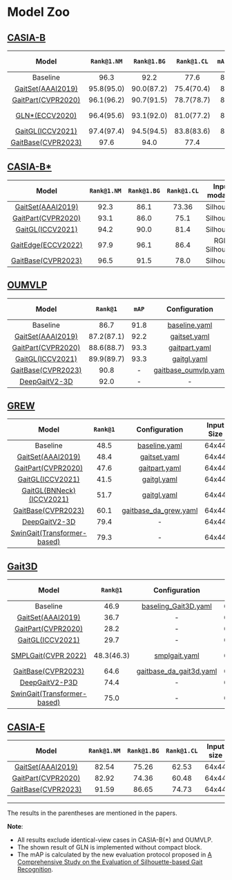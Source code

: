 # Model Zoo

##  [CASIA-B](http://www.cbsr.ia.ac.cn/english/Gait%20Databases.asp)                                                                                          

|                                                                                          Model                                                                                          | `Rank@1.NM` | `Rank@1.BG` | `Rank@1.CL` | `mAP.NM` | `mAP.BG` | `mAP.CL` |                                            Configuration                                             | Input Size |
| :-------------------------------------------------------------------------------------------------------------------------------------------------------------------------------------: | :---------: | :---------: | :---------: | :------: | :------: | :------: | :--------------------------------------------------------------------------------------------------: | :--------: |
|                                                                                        Baseline                                                                                         |    96.3     |    92.2     |    77.6     |   87.3   |   83.4   |   78.5   |                                            baseline.yaml                                             |   64x44    |
|                                                                [GaitSet(AAAI2019)](https://arxiv.org/pdf/1811.06186.pdf)                                                                | 95.8(95.0)  | 90.0(87.2)  | 75.4(70.4)  |   85.9   |   81.4   |   77.0   |                           [gaitset.yaml](../configs/gaitset/gaitset.yaml)                            |   64x44    |
|                                                   [GaitPart(CVPR2020)](http://home.ustc.edu.cn/~saihui/papers/cvpr2020_gaitpart.pdf)                                                    | 96.1(96.2)  | 90.7(91.5)  | 78.7(78.7)  |   84.8   |   81.1   |   75.5   |                          [gaitpart.yaml](../configs/gaitpart/gaitpart.yaml)                          |   64x44    |
|                                                        [GLN*(ECCV2020)](http://home.ustc.edu.cn/~saihui/papers/eccv2020_gln.pdf)                                                        | 96.4(95.6)  | 93.1(92.0)  | 81.0(77.2)  |   89.3   |   87.0   |   82.6   | [gln_phase1.yaml](../configs/gln/gln_phase1.yaml), [gln_phase2.yaml](../configs/gln/gln_phase2.yaml) |   128x88   |
| [GaitGL(ICCV2021)](https://openaccess.thecvf.com/content/ICCV2021/papers/Lin_Gait_Recognition_via_Effective_Global-Local_Feature_Representation_and_Local_Temporal_ICCV_2021_paper.pdf) | 97.4(97.4)  | 94.5(94.5)  | 83.8(83.6)  |   86.2   |   84.4   |   79.8   |                             [gaitgl.yaml](../configs/gaitgl/gaitgl.yaml)                             |   64x44    |
|                                                                      [GaitBase(CVPR2023)](https://arxiv.org/abs/2211.06597)                                                                       |    97.6     |    94.0     |    77.4     |    -     |    -     |    -     |                                                 [gaitbase_da_casiab.yaml](../configs/gaitbase/gaitbase_da_casiab.yaml)                                                   |   64x44    |

##  [CASIA-B*](http://www.cbsr.ia.ac.cn/english/Gait%20Databases.asp)

|                                                                                          Model                                                                                          | `Rank@1.NM` | `Rank@1.BG` | `Rank@1.CL` | Input modality  |                          Configuration                           |
| :-------------------------------------------------------------------------------------------------------------------------------------------------------------------------------------: | :---------: | :---------: | :---------: | :-------------: | :--------------------------------------------------------------: |
|                                                                [GaitSet(AAAI2019)](https://arxiv.org/pdf/1811.06186.pdf)                                                                |    92.3     |    86.1     |    73.36    |   Silhouette    |         [gaitset.yaml](../configs/gaitset/gaitset.yaml)          |
|                                                   [GaitPart(CVPR2020)](http://home.ustc.edu.cn/~saihui/papers/cvpr2020_gaitpart.pdf)                                                    |    93.1     |    86.0     |    75.1     |   Silhouette    |        [gaitpart.yaml](../configs/gaitpart/gaitpart.yaml)        |
| [GaitGL(ICCV2021)](https://openaccess.thecvf.com/content/ICCV2021/papers/Lin_Gait_Recognition_via_Effective_Global-Local_Feature_Representation_and_Local_Temporal_ICCV_2021_paper.pdf) |    94.2     |    90.0     |    81.4     |   Silhouette    |           [gaitgl.yaml](../configs/gaitgl/gaitgl.yaml)           |
|                                                                 [GaitEdge(ECCV2022)](https://arxiv.org/abs/2203.03972)                                                                  |    97.9     |    96.1     |    86.4     | RGB, Silhouette | [phase2_gaitedge.yaml](../configs/gaitedge/phase2_gaitedge.yaml) |
|                                                                      [GaitBase(CVPR2023)](https://arxiv.org/abs/2211.06597)                                                                       |    96.5     |    91.5     |    78.0     |   Silhouette    |                                -                                 |

## [OUMVLP](http://www.am.sanken.osaka-u.ac.jp/BiometricDB/GaitMVLP.html)
|                                                                                          Model                                                                                          |  `Rank@1`  | `mAP` |                       Configuration                       | Input Size | Inference Time | Model Size |
| :-------------------------------------------------------------------------------------------------------------------------------------------------------------------------------------: | :--------: | :---: | :-------------------------------------------------------: | :--------: | :------------: | :--------: |
|                                                                                        Baseline                                                                                         |    86.7    | 91.8  | [baseline.yaml](../configs/baseline/baseline_OUMVLP.yaml) |   64x44    |     1m13s      |   44.11M   |
|                                                                [GaitSet(AAAI2019)](https://arxiv.org/pdf/1811.06186.pdf)                                                                | 87.2(87.1) | 92.2  |  [gaitset.yaml](../configs/gaitset/gaitset_OUMVLP.yaml)   |   64x44    |     1m26s      |   6.31M    |
|                                                   [GaitPart(CVPR2020)](http://home.ustc.edu.cn/~saihui/papers/cvpr2020_gaitpart.pdf)                                                    | 88.6(88.7) | 93.3  | [gaitpart.yaml](../configs/gaitpart/gaitpart_OUMVLP.yaml) |   64x44    |     8m04s      |   3.78M    |
| [GaitGL(ICCV2021)](https://openaccess.thecvf.com/content/ICCV2021/papers/Lin_Gait_Recognition_via_Effective_Global-Local_Feature_Representation_and_Local_Temporal_ICCV_2021_paper.pdf) | 89.9(89.7) | 93.3  |    [gaitgl.yaml](../configs/gaitgl/gaitgl_OUMVLP.yaml)    |   64x44    |     5m23s      |   95.62M   |
|                                                                      [GaitBase(CVPR2023)](https://arxiv.org/abs/2211.06597)                                                                       |    90.8    |   -   |                             [gaitbase_oumvlp.yaml](../configs/gaitbase/gaitbase_oumvlp.yaml)                          | 64x44 |  -  |       -        |     -      |
|                                                                          [DeepGaitV2-3D](https://arxiv.org/pdf/2303.03301.pdf)                                                                           |   92.0   |                            -                           |  -  |   64x44    |       -        |     -      |

## [GREW](https://www.grew-benchmark.org)
|                                                                                              Model                                                                                              | `Rank@1` |                      Configuration                       | Input Size | Inference Time | Model Size |
| :---------------------------------------------------------------------------------------------------------------------------------------------------------------------------------------------: | :------: | :------------------------------------------------------: | :--------: | :------------: | :--------: |
|                                                                                            Baseline                                                                                             |   48.5   | [baseline.yaml](../configs/baseFline/baseline_GREW.yaml) |   64x44    |     2m23s      |   84.12M   |
|                                                                    [GaitSet(AAAI2019)](https://arxiv.org/pdf/1811.06186.pdf)                                                                    |   48.4   |   [gaitset.yaml](../configs/gaitset/gaitset_GREW.yaml)   |   64x44    |       -        |     -      |
|                                                       [GaitPart(CVPR2020)](http://home.ustc.edu.cn/~saihui/papers/cvpr2020_gaitpart.pdf)                                                        |   47.6   | [gaitpart.yaml](../configs/gaitpart/gaitpart_GREW.yaml)  |   64x44    |       -        |     -      |
|     [GaitGL(ICCV2021)](https://openaccess.thecvf.com/content/ICCV2021/papers/Lin_Gait_Recognition_via_Effective_Global-Local_Feature_Representation_and_Local_Temporal_ICCV_2021_paper.pdf)     |   41.5   |    [gaitgl.yaml](../configs/gaitgl/gaitgl_GREW.yaml)     |   64x44    |       -        |     -      |
| [GaitGL(BNNeck)(ICCV2021)](https://openaccess.thecvf.com/content/ICCV2021/papers/Lin_Gait_Recognition_via_Effective_Global-Local_Feature_Representation_and_Local_Temporal_ICCV_2021_paper.pdf) |   51.7   | [gaitgl.yaml](../configs/gaitgl/gaitgl_GREW_BNNeck.yaml) |   64x44    |       -        |     -      |
|                                                                          [GaitBase(CVPR2023)](https://arxiv.org/abs/2211.06597)                                                                           |   60.1   |                            [gaitbase_da_grew.yaml](../configs/gaitbase/gaitbase_da_grew.yaml)                             |   64x44    |       -        |     -      |
|                                                                          [DeepGaitV2-3D](https://arxiv.org/pdf/2303.03301.pdf)                                                                           |   79.4   |                            -                             |   64x44    |       -        |     -      |
|                                                                          [SwinGait(Transformer-based)](https://arxiv.org/pdf/2303.03301.pdf)                                                                           |   79.3   |                            -                             |   64x44    |       -        |     -      |


## [Gait3D](https://github.com/Gait3D/Gait3D-Benchmark)
|                                                                                          Model                                                                                          | `Rank@1` | Configuration | Input Size | Input modality |
| :-------------------------------------------------------------------------------------------------------------------------------------------------------------------------------------: | :------: | :-----------: | :--------: | :--------:|
|                                                                Baseline                                                                |   46.9   |       [baseling_Gait3D.yaml](../configs/baseline/baseline_Gait3D.yaml)       |   64x44    | Silhouette |
|                                                                [GaitSet(AAAI2019)](https://arxiv.org/pdf/1811.06186.pdf)                                                                |   36.7   |       -       |   64x44    | Silhouette |
|                                                   [GaitPart(CVPR2020)](http://home.ustc.edu.cn/~saihui/papers/cvpr2020_gaitpart.pdf)                                                    |   28.2   |       -       |   64x44    | Silhouette |
| [GaitGL(ICCV2021)](https://openaccess.thecvf.com/content/ICCV2021/papers/Lin_Gait_Recognition_via_Effective_Global-Local_Feature_Representation_and_Local_Temporal_ICCV_2021_paper.pdf) |   29.7   |       -       |   64x44    | Silhouette |
|                                                                      [SMPLGait(CVPR 2022)](https://gait3d.github.io/)                                                                       |   48.3(46.3)   |       [smplgait.yaml](../configs/smplgait/smplgait.yaml)       |   64x44    | Silhouette + SMPL|
|                                                                      [GaitBase(CVPR2023)](https://arxiv.org/abs/2211.06597)                                                                       |   64.6   |       [gaitbase_da_gait3d.yaml](../configs/gaitbase/gaitbase_da_gait3d.yaml)       |   64x44    | Silhouette |
|                                                                          [DeepGaitV2-P3D](https://arxiv.org/pdf/2303.03301.pdf)                                                                           |   74.4   |                            -                             |   64x44    |       -        |     -      |
|                                                                          [SwinGait(Transformer-based)](https://arxiv.org/pdf/2303.03301.pdf)                                                                           |   75.0   |                            -                             |   64x44    |       -        |     -      |

##  [CASIA-E](https://www.scidb.cn/en/detail?dataSetId=57be0e918db743279baf44a38d013a06)

|                                                                                          Model                                                                                          | `Rank@1.NM` | `Rank@1.BG` | `Rank@1.CL` |       Input size|                    Configuration                           |
| :-------------------------------------------------------------------------------------------------------------------------------------------------------------------------------------: | :---------: | :---------:| :----:  | :-------------: | :--------------------------------------------------------------: |
|    [GaitSet(AAAI2019)](https://arxiv.org/pdf/1811.06186.pdf)                    |    82.54     |    75.26     |    62.53         |                                64x44                                 | [gaitset_casiae.yaml](../configs/gaitset/gaitset_casiae.yaml)
|    [GaitPart(CVPR2020)](http://home.ustc.edu.cn/~saihui/papers/cvpr2020_gaitpart.pdf)                   |   82.92     |    74.36     |    60.48         |                                 64x44                                 | [gaitpart_casiae.yaml](../configs/gaitpart/gaitpart_casiae.yaml)
|     [GaitBase(CVPR2023)](https://arxiv.org/abs/2211.06597)                                       |    91.59     |    86.65     |    74.73         |                                64x44                                 | [gaitbase_casiae.yaml](../configs/gaitbase/gaitbase_casiae.yaml)

------------------------------------------

The results in the parentheses are mentioned in the papers. 

**Note**:
- All results exclude identical-view cases in CASIA-B(*) and OUMVLP.
- The shown result of GLN is implemented without compact block. 
- The mAP is calculated by the new evaluation protocol proposed in [A Comprehensive Study on the Evaluation of Silhouette-based Gait Recognition](https://ieeexplore.ieee.org/document/9928336).
